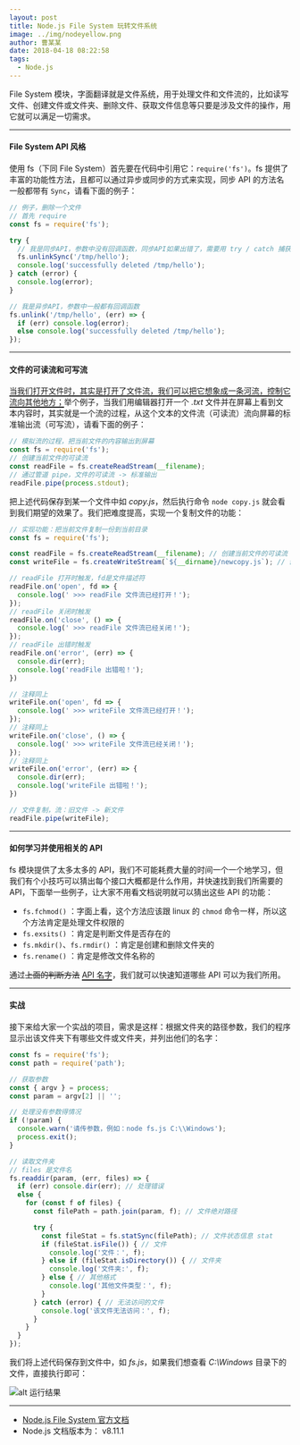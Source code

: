 ```yaml
---
layout: post
title: Node.js File System 玩转文件系统
image: ../img/nodeyellow.png
author: 曹某某
date: 2018-04-18 08:22:58
tags: 
  - Node.js
---
```


File System 模块，字面翻译就是文件系统，用于处理文件和文件流的，比如读写文件、创建文件或文件夹、删除文件、获取文件信息等只要是涉及文件的操作，用它就可以满足一切需求。

---

#### File System API 风格
使用 fs（下同 File System）首先要在代码中引用它：`require('fs')`。fs 提供了丰富的功能性方法，且都可以通过异步或同步的方式来实现，同步 API 的方法名一般都带有 `Sync`，请看下面的例子：
```javascript
// 例子，删除一个文件
// 首先 require
const fs = require('fs');

try {
  // 我是同步API，参数中没有回调函数，同步API如果出错了，需要用 try / catch 捕获异常
  fs.unlinkSync('/tmp/hello');
  console.log('successfully deleted /tmp/hello');
} catch (error) {
  console.log(error);
}

// 我是异步API，参数中一般都有回调函数
fs.unlink('/tmp/hello', (err) => {
  if (err) console.log(error);
  else console.log('successfully deleted /tmp/hello');
});
```

---

#### 文件的可读流和可写流

<span style="text-decoration:none;border-bottom:2px solid">当我们打开文件时，其实是打开了文件流，我们可以把它想象成一条河流，控制它流向其他地方；</span>举个例子，当我们用编辑器打开一个 *.txt* 文件并在屏幕上看到文本内容时，其实就是一个流的过程，从这个文本的文件流（可读流）流向屏幕的标准输出流（可写流），请看下面的例子：

```javascript
// 模拟流的过程，把当前文件的内容输出到屏幕
const fs = require('fs');
// 创建当前文件的可读流
const readFile = fs.createReadStream(__filename);
// 通过管道 pipe，文件的可读流 -> 标准输出
readFile.pipe(process.stdout);
```

把上述代码保存到某一个文件中如 *copy.js*，然后执行命令 `node copy.js` 就会看到我们期望的效果了。我们把难度提高，实现一个复制文件的功能：

```javascript
// 实现功能：把当前文件复制一份到当前目录
const fs = require('fs');

const readFile = fs.createReadStream(__filename); // 创建当前文件的可读流
const writeFile = fs.createWriteStream(`${__dirname}/newcopy.js`); // 创建新复制文件的可写流

// readFile 打开时触发，fd是文件描述符
readFile.on('open', fd => {
  console.log(' >>> readFile 文件流已经打开！');
});
// readFile 关闭时触发
readFile.on('close', () => {
  console.log(' >>> readFile 文件流已经关闭！');
});
// readFile 出错时触发
readFile.on('error', (err) => {
  console.dir(err);
  console.log('readFile 出错啦！');
})

// 注释同上
writeFile.on('open', fd => {
  console.log(' >>> writeFile 文件流已经打开！');
});
// 注释同上
writeFile.on('close', () => {
  console.log(' >>> writeFile 文件流已经关闭！');
});
// 注释同上
writeFile.on('error', (err) => {
  console.dir(err);
  console.log('writeFile 出错啦！');
})

// 文件复制，流：旧文件 -> 新文件
readFile.pipe(writeFile);
```

---

#### 如何学习并使用相关的 API

fs 模块提供了太多太多的 API，我们不可能耗费大量的时间一个一个地学习，但我们有个小技巧可以猜出每个接口大概都是什么作用，并快速找到我们所需要的 API，下面举一些例子，让大家不用看文档说明就可以猜出这些 API 的功能：

- `fs.fchmod()` ：字面上看，这个方法应该跟 linux 的 `chmod` 命令一样，所以这个方法肯定是处理文件权限的
- `fs.exsits()` ：肯定是判断文件是否存在的
- `fs.mkdir()`、`fs.rmdir()` ：肯定是创建和删除文件夹的
- `fs.rename()` ：肯定是修改文件名称的

通过<del>上面的判断方法</del> <span style="text-decoration:none;border-bottom:2px solid">API 名字</span>，我们就可以快速知道哪些 API 可以为我们所用。

---

#### 实战

接下来给大家一个实战的项目，需求是这样：根据文件夹的路径参数，我们的程序显示出该文件夹下有哪些文件或文件夹，并列出他们的名字：

```javascript
const fs = require('fs');
const path = require('path');

// 获取参数
const { argv } = process;
const param = argv[2] || '';

// 处理没有参数得情况
if (!param) {
  console.warn('请传参数，例如：node fs.js C:\\Windows');
  process.exit();
}

// 读取文件夹
// files 是文件名
fs.readdir(param, (err, files) => {
  if (err) console.dir(err); // 处理错误
  else {
    for (const f of files) {
      const filePath = path.join(param, f); // 文件绝对路径

      try {
        const fileStat = fs.statSync(filePath); // 文件状态信息 stat
        if (fileStat.isFile()) { // 文件
          console.log('文件：', f);
        } else if (fileStat.isDirectory()) { // 文件夹
          console.log('文件夹:', f);
        } else { // 其他格式
          console.log('其他文件类型：', f);
        }
      } catch (error) { // 无法访问的文件
        console.log('该文件无法访问：', f);
      }
    }
  }
});
```
我们将上述代码保存到文件中，如 *fs.js*，如果我们想查看 *C:\Windows* 目录下的文件，直接执行即可：

![alt 运行结果](https://i.loli.net/2019/08/18/kLb2cMU7pOsKRyf.gif)

---

- [Node.js File System 官方文档](https://nodejs.org/dist/latest-v8.x/docs/api/fs.html)
- Node.js 文档版本为： v8.11.1
